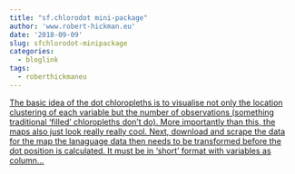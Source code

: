 ```yaml
---
title: "sf.chlorodot mini-package"
author: 'www.robert-hickman.eu'
date: '2018-09-09'
slug: sfchlorodot-minipackage
categories:
  - bloglink
tags:
  - roberthickmaneu
---
```


[The basic idea of the dot chloropleths is to visualise not only the location clustering of each variable but the number of observations (something traditional ‘filled’ chloropleths don’t do). More importantly than this, the maps also just look really really cool. Next, download and scrape the data for the map the lanaguage data then needs to be transformed before the dot position is calculated. It must be in ‘short’ format with variables as column...<click to read more>](http://www.robert-hickman.eu/post/sf.schlorodot/)

